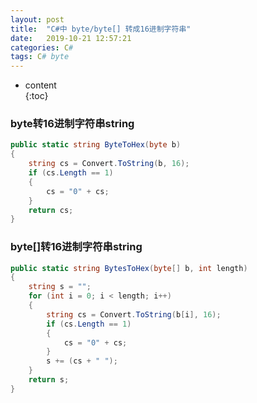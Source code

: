 ```yaml
---  
layout: post  
title:  "C#中 byte/byte[] 转成16进制字符串"  
date:   2019-10-21 12:57:21  
categories: C#  
tags: C# byte  
---  
```


* content  
{:toc}  

### byte转16进制字符串string  

``` cs 
public static string ByteToHex(byte b)  
{  
    string cs = Convert.ToString(b, 16);  
    if (cs.Length == 1)  
    {  
        cs = "0" + cs;  
    }  
    return cs;  
}  
```  

### byte[]转16进制字符串string  

``` cs 
public static string BytesToHex(byte[] b, int length)  
{  
    string s = "";  
    for (int i = 0; i < length; i++)  
    {  
        string cs = Convert.ToString(b[i], 16);  
        if (cs.Length == 1)  
        {  
            cs = "0" + cs;  
        }  
        s += (cs + " ");  
    }  
    return s;  
}  
```  